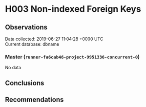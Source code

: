 # H003 Non-indexed Foreign Keys #

## Observations ##
Data collected: 2019-06-27 11:04:28 +0000 UTC  
Current database: dbname  

### Master (`runner-fa6cab46-project-9951336-concurrent-0`) ###


No data


## Conclusions ##


## Recommendations ##

